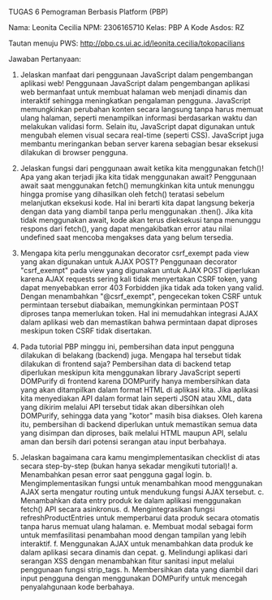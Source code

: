 TUGAS 6 Pemograman Berbasis Platform (PBP)

Nama: Leonita Cecilia
NPM: 2306165710
Kelas: PBP A
Kode Asdos: RZ

Tautan menuju PWS: http://pbp.cs.ui.ac.id/leonita.cecilia/tokopacilians

Jawaban Pertanyaan:
1. Jelaskan manfaat dari penggunaan JavaScript dalam pengembangan aplikasi web!
Penggunaan JavaScript dalam pengembangan aplikasi web bermanfaat untuk membuat halaman web menjadi dinamis dan interaktif sehingga meningkatkan pengalaman pengguna. JavaScript memungkinkan perubahan konten secara langsung tanpa harus memuat ulang halaman, seperti menampilkan informasi berdasarkan waktu dan melakukan validasi form. Selain itu, JavaScript dapat digunakan untuk mengubah elemen visual secara real-time (seperti CSS). JavaScript juga membantu meringankan beban server karena sebagian besar eksekusi dilakukan di browser pengguna.

2. Jelaskan fungsi dari penggunaan await ketika kita menggunakan fetch()! Apa yang akan terjadi jika kita tidak menggunakan await?
Penggunaan await saat menggunakan fetch() memungkinkan kita untuk menunggu hingga promise yang dihasilkan oleh fetch() teratasi sebelum melanjutkan eksekusi kode. Hal ini berarti kita dapat langsung bekerja dengan data yang diambil tanpa perlu menggunakan .then(). Jika kita tidak menggunakan await, kode akan terus dieksekusi tanpa menunggu respons dari fetch(), yang dapat mengakibatkan error atau nilai undefined saat mencoba mengakses data yang belum tersedia.
 
3. Mengapa kita perlu menggunakan decorator csrf_exempt pada view yang akan digunakan untuk AJAX POST?
Penggunaan decorator "csrf_exempt" pada view yang digunakan untuk AJAX POST diperlukan karena AJAX requests sering kali tidak menyertakan CSRF token, yang dapat menyebabkan error 403 Forbidden jika tidak ada token yang valid. Dengan menambahkan "@csrf_exempt", pengecekan token CSRF untuk permintaan tersebut diabaikan, memungkinkan permintaan POST diproses tanpa memerlukan token. Hal ini memudahkan integrasi AJAX dalam aplikasi web dan memastikan bahwa permintaan dapat diproses meskipun token CSRF tidak disertakan.
 
4. Pada tutorial PBP minggu ini, pembersihan data input pengguna dilakukan di belakang (backend) juga. Mengapa hal tersebut tidak dilakukan di frontend saja?
Pembersihan data di backend tetap diperlukan meskipun kita menggunakan library JavaScript seperti DOMPurify di frontend karena DOMPurify hanya membersihkan data yang akan ditampilkan dalam format HTML di aplikasi kita. Jika aplikasi kita menyediakan API dalam format lain seperti JSON atau XML, data yang dikirim melalui API tersebut tidak akan dibersihkan oleh DOMPurify, sehingga data yang "kotor" masih bisa diakses. Oleh karena itu, pembersihan di backend diperlukan untuk memastikan semua data yang disimpan dan diproses, baik melalui HTML maupun API, selalu aman dan bersih dari potensi serangan atau input berbahaya.

5. Jelaskan bagaimana cara kamu mengimplementasikan checklist di atas secara step-by-step (bukan hanya sekadar mengikuti tutorial)!
a. Menambahkan pesan error saat pengguna gagal login.
b. Mengimplementasikan fungsi untuk menambahkan mood menggunakan AJAX serta mengatur routing untuk mendukung fungsi AJAX tersebut.
c. Menambahkan data entry produk ke dalam aplikasi menggunakan fetch() API secara asinkronus.
d. Mengintegrasikan fungsi refreshProductEntries untuk memperbarui data produk secara otomatis tanpa harus memuat ulang halaman.
e. Membuat modal sebagai form untuk memfasilitasi penambahan mood dengan tampilan yang lebih interaktif.
f. Menggunakan AJAX untuk menambahkan data produk ke dalam aplikasi secara dinamis dan cepat.
g. Melindungi aplikasi dari serangan XSS dengan menambahkan fitur sanitasi input melalui penggunaan fungsi strip_tags.
h. Membersihkan data yang diambil dari input pengguna dengan menggunakan DOMPurify untuk mencegah penyalahgunaan kode berbahaya.